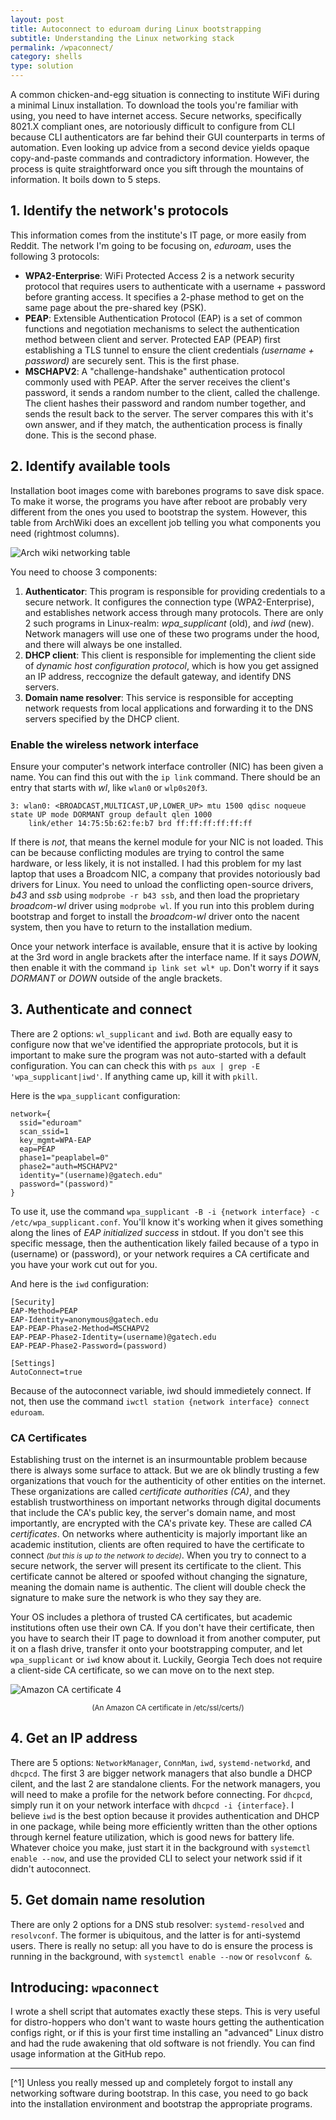 ```yaml
---
layout: post
title: Autoconnect to eduroam during Linux bootstrapping
subtitle: Understanding the Linux networking stack
permalink: /wpaconnect/
category: shells
type: solution
---
```


A common chicken-and-egg situation is connecting to institute WiFi during a minimal Linux installation. To download the tools you're familiar with using, you need to have internet access. Secure networks, specifically 8021.X compliant ones, are notoriously difficult to configure from CLI because CLI authenticators are far behind their GUI counterparts in terms of automation. Even looking up advice from a second device yields opaque copy-and-paste commands and contradictory information. However, the process is quite straightforward once you sift through the mountains of information. It boils down to 5 steps.

## 1. Identify the network's protocols
This information comes from the institute's IT page, or more easily from Reddit. The network I'm going to be focusing on, *eduroam*, uses the following 3 protocols:
 - **WPA2-Enterprise**: WiFi Protected Access 2 is a network security protocol that requires users to authenticate with a username + password before granting access. It specifies a 2-phase method to get on the same page about the pre-shared key (PSK). 
 - **PEAP**: Extensible Authentication Protocol (EAP) is a set of common functions and negotiation mechanisms to select the authentication method between client and server. Protected EAP (PEAP) first establishing a TLS tunnel to ensure the client credentials *(username + password)* are securely sent. This is the first phase.
 - **MSCHAPV2**: A "challenge-handshake" authentication protocol commonly used with PEAP. After the server receives the client's password, it sends a random number to the client, called the challenge. The client hashes their password and random number together, and sends the result back to the server. The server compares this with it's own answer, and if they match, the authentication process is finally done. This is the second phase.

## 2. Identify available tools
Installation boot images come with barebones programs to save disk space. To make it worse, the programs you have after reboot are probably very different from the ones you used to bootstrap the system. However, this table from ArchWiki does an excellent job telling you what components you need (rightmost columns).

![Arch wiki networking table](/assets/wpa-table.png)

You need to choose 3 components:
1. **Authenticator**: This program is responsible for providing credentials to a secure network. It configures the connection type (WPA2-Enterprise), and establishes network access through many protocols. There are only 2 such programs in Linux-realm: *wpa_supplicant* (old), and *iwd* (new). Network managers will use one of these two programs under the hood, and there will always be one installed. 
2. **DHCP client**: This client is responsible for implementing the client side of *dynamic host configuration protocol*, which is how you get assigned an IP address, reccognize the default gateway, and identify DNS servers. 
3. **Domain name resolver**: This service is responsible for accepting network requests from local applications and forwarding it to the DNS servers specified by the DHCP client. 

### Enable the wireless network interface

Ensure your computer's network interface controller (NIC) has been given a name. You can find this out with the `ip link` command. There should be an entry that starts with *wl*, like `wlan0` or `wlp0s20f3`.

```
3: wlan0: <BROADCAST,MULTICAST,UP,LOWER_UP> mtu 1500 qdisc noqueue state UP mode DORMANT group default qlen 1000
    link/ether 14:75:5b:62:fe:b7 brd ff:ff:ff:ff:ff:ff
```

 If there is *not*, that means the kernel module for your NIC is not loaded. This can be because conflicting modules are trying to control the same hardware, or less likely, it is not installed. I had this problem for my last laptop that uses a Broadcom NIC, a company that provides notoriously bad drivers for Linux. You need to unload the conflicting open-source drivers, *b43* and *ssb* using `modprobe -r b43 ssb`, and then load the proprietary *broadcom-wl* driver using `modprobe wl`. If you run into this problem during bootstrap and forget to install the *broadcom-wl* driver onto the nacent system, then you have to return to the installation medium.

Once your network interface is available, ensure that it is active by looking at the 3rd word in angle brackets after the interface name. If it says *DOWN*, then enable it with the command `ip link set wl* up`. Don't worry if it says *DORMANT* or *DOWN* outside of the angle brackets.

## 3. Authenticate and connect

There are 2 options: `wl_supplicant` and `iwd`. Both are equally easy to configure now that we've identified the appropriate protocols, but it is important to make sure the program was not auto-started with a default configuration. You can can check this with `ps aux | grep -E 'wpa_supplicant|iwd'`. If anything came up, kill it with `pkill`.

Here is the `wpa_supplicant` configuration:

```
network={
  ssid="eduroam"
  scan_ssid=1
  key_mgmt=WPA-EAP
  eap=PEAP
  phase1="peaplabel=0"
  phase2="auth=MSCHAPV2"
  identity="(username)@gatech.edu"
  password="(password)"
}
```

To use it, use the command `wpa_supplicant -B -i {network interface} -c /etc/wpa_supplicant.conf`. You'll know it's working when it gives something along the lines of *EAP initialized success* in stdout. If you don't see this specific message, then the authentication likely failed because of a typo in (username) or (password), or your network requires a CA certificate and you have your work cut out for you.

And here is the `iwd` configuration:

```
[Security]
EAP-Method=PEAP
EAP-Identity=anonymous@gatech.edu
EAP-PEAP-Phase2-Method=MSCHAPV2
EAP-PEAP-Phase2-Identity=(username)@gatech.edu
EAP-PEAP-Phase2-Password=(password)

[Settings]
AutoConnect=true  
```

Because of the autoconnect variable, iwd should immedietely connect. If not, then use the command `iwctl station {network interface} connect eduroam`.

### CA Certificates

Establishing trust on the internet is an insurmountable problem because there is always some surface to attack. But we are ok blindly trusting a few organizations that vouch for the authenticity of other entities on the internet. These organizations are called *certificate authorities (CA)*, and they establish trustworthiness on important networks through digital documents that include the CA's public key, the server's domain name, and most importantly, are encrypted with the CA's private key. These are called *CA certificates*. On networks where authenticity is majorly important like an academic institution, clients are often required to have the certificate to connect <small><i>(but this is up to the network to decide)</i></small>. When you try to connect to a secure network, the server will present its certificate to the client. This certificate cannot be altered or spoofed without changing the signature, meaning the domain name is authentic. The client will double check the signature to make sure the network is who they say they are.

Your OS includes a plethora of trusted CA certificates, but academic institutions often use their own CA. If you don't have their certificate, then you have to search their IT page to download it from another computer, put it on a flash drive, transfer it onto your bootstrapping computer, and let `wpa_supplicant` or `iwd` know about it. Luckily, Georgia Tech does not require a client-side CA certificate, so we can move on to the next step.

![Amazon CA certificate 4](/assets/wpa-certificate.png)
<div style="text-align: center;"><small>(An Amazon CA certificate in /etc/ssl/certs/)</small></div>


## 4. Get an IP address

There are 5 options: `NetworkManager`, `ConnMan`, `iwd`, `systemd-networkd`, and `dhcpcd`. The first 3 are bigger network managers that also bundle a DHCP cilent, and the last 2 are standalone clients. For the network managers, you will need to make a profile for the network before connecting. For `dhcpcd`, simply run it on your network interface with `dhcpcd -i {interface}`. I believe `iwd` is the best option because it provides authentication and DHCP in one package, while being more efficiently written than the other options through kernel feature utilization, which is good news for battery life. Whatever choice you make, just start it in the background with `systemctl enable --now`, and use the provided CLI to select your network ssid if it didn't autoconnect.

## 5. Get domain name resolution

There are only 2 options for a DNS stub resolver: `systemd-resolved` and `resolvconf`. The former is ubiquitous, and the latter is for anti-systemd users. There is really no setup: all you have to do is ensure the process is running in the background, with `systemctl enable --now` or `resolvconf &`.

## Introducing: `wpaconnect`

I wrote a shell script that automates exactly these steps. This is very useful for distro-hoppers who don't want to waste hours getting the authentication configs right, or if this is your first time installing an "advanced" Linux distro and had the rude awakening that old software is not friendly. You can find usage information at the GitHub repo.

---
[^1] Unless you really messed up and completely forgot to install any networking software during bootstrap. In this case, you need to go back into the installation environment and bootstrap the appropriate programs.
